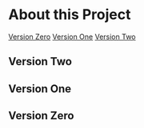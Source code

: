 # About this Project

[Version Zero](#version-zero)
[Version One](#version-one)
[Version Two](#version-two)




## Version Two

## Version One

## Version Zero
